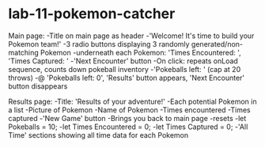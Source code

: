 # lab-11-pokemon-catcher

Main page:
    -Title on main page as header
        -'Welcome! It's time to build your Pokemon team!'
    -3 radio buttons displaying 3 randomly generated/non-matching Pokemon
        -underneath each Pokemon: 'Times Encountered: ', 'Times Captured: '
    -'Next Encounter' button
        -On click: repeats onLoad sequence, counts down pokeball inventory
    -'Pokeballs left: ' (cap at 20 throws)
        -@ 'Pokeballs left: 0', 'Results' button appears, 'Next Encounter' button disappears

Results page:
    -Title: 'Results of your adventure!'
    -Each potential Pokemon in a list
        -Picture of Pokemon
        -Name of Pokemon
        -Times encountered
        -Times captured
    -'New Game' button
        -Brings you back to main page
        -resets
            -let Pokeballs = 10;
            -let Times Encountered = 0;
            -let Times Captured = 0;
    -'All Time' sections showing all time data for each Pokemon